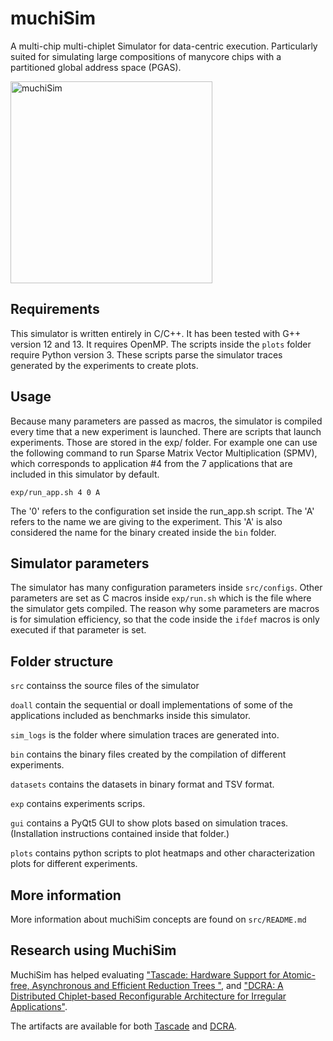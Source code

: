 # muchiSim

A multi-chip multi-chiplet Simulator for data-centric execution.
Particularly suited for simulating large compositions of manycore chips with a partitioned global address space (PGAS).

<img width="323" alt="muchiSim" src="https://github.com/PrincetonUniversity/muchiSim/assets/55038083/c25721f2-7702-4a78-bc56-ca2d4f39a9ce">

## Requirements

This simulator is written entirely in C/C++. It has been tested with G++ version 12 and 13.
It requires OpenMP.
The scripts inside the `plots` folder require Python version 3. These scripts parse the simulator traces generated by the experiments to create plots.

## Usage

Because many parameters are passed as macros, the simulator is compiled every time that a new experiment is launched.
There are scripts that launch experiments. Those are stored in the exp/ folder.
For example one can use the following command to run Sparse Matrix Vector Multiplication (SPMV), which corresponds to application #4 from the 7 applications that are included in this simulator by default.

    exp/run_app.sh 4 0 A

The '0' refers to the configuration set inside the run_app.sh script.
The 'A' refers to the name we are giving to the experiment. This 'A' is also considered the name for the binary created inside the `bin` folder.

## Simulator parameters

The simulator has many configuration parameters inside `src/configs`. Other parameters are set as C macros inside `exp/run.sh` which is the file where the simulator gets compiled. The reason why some parameters are macros is for simulation efficiency, so that the code inside the `ifdef` macros is only executed if that parameter is set.

## Folder structure

`src` containss the source files of the simulator

`doall` contain the sequential or doall implementations of some of the applications included as benchmarks inside this simulator.

`sim_logs` is the folder where simulation traces are generated into.

`bin` contains the binary files created by the compilation of different experiments.

`datasets` contains the datasets in binary format and TSV format.

`exp` contains experiments scrips.

`gui` contains a PyQt5 GUI to show plots based on simulation traces. (Installation instructions contained inside that folder.)

`plots` contains python scripts to plot heatmaps and other characterization plots for different experiments.

## More information

More information about muchiSim concepts are found on `src/README.md`

## Research using MuchiSim

MuchiSim has helped evaluating ["Tascade: Hardware Support for Atomic-free, Asynchronous and Efficient Reduction Trees
"](https://arxiv.org/pdf/2311.15810.pdf), and ["DCRA: A Distributed Chiplet-based Reconfigurable Architecture for Irregular Applications"](https://arxiv.org/abs/2311.15443).

The artifacts are available for both [Tascade](https://github.com/morenes/tascade) and [DCRA](https://github.com/morenes/dcra).
